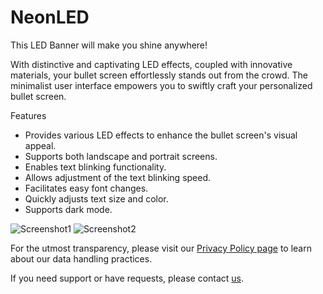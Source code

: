 # NeonLED

This LED Banner will make you shine anywhere!

With distinctive and captivating LED effects, coupled with innovative materials, your bullet screen effortlessly stands out from the crowd. The minimalist user interface empowers you to swiftly craft your personalized bullet screen.

Features
* Provides various LED effects to enhance the bullet screen's visual appeal.
* Supports both landscape and portrait screens.
* Enables text blinking functionality.
* Allows adjustment of the text blinking speed.
* Facilitates easy font changes.
* Quickly adjusts text size and color.
* Supports dark mode.

![Screenshot1](https://elibooklover.github.io/NeonLED/Screenshot1.png) ![Screenshot2](https://elibooklover.github.io/NeonLED/Screenshot2.png)

For the utmost transparency, please visit our [Privacy Policy page](privacy.md) to learn about our data handling practices.

If you need support or have requests, please contact [us](mailto:elibooklover@gmail.com).